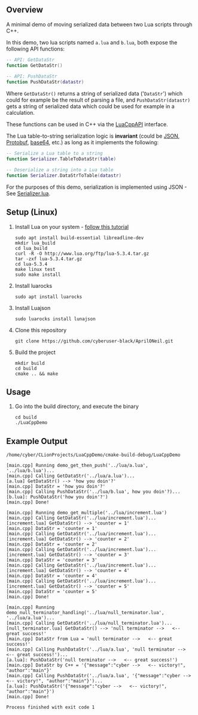 ## Overview
A minimal demo of moving serialized data between two Lua scripts through C++.

In this demo, two lua scripts named ```a.lua``` and ```b.lua```, both expose the following API functions:
```lua
-- API: GetDataStr
function GetDataStr()
    
-- API: PushDataStr
function PushDataStr(datastr)
```
Where ```GetDataStr()``` returns a string of serialized data ('```DataStr```') which could for example be the result of parsing a file,
and ```PushDataStr(datastr)``` gets a string of serialized data which could be used for example in a calculation.

These functions can be used in C++ via the [LuaCppAPI](LuaCppAPI/LuaCppAPI.h) interface. 

The Lua table-to-string serialization logic is <b>invariant</b> (could be [JSON](https://www.json.org/json-en.html), [Protobuf](https://developers.google.com/protocol-buffers/docs/encoding), [base64](https://www.base64decode.org/), etc.) as long as it implements the following:
```lua
-- Serialize a Lua table to a string
function Serializer.TableToDataStr(table)

-- Deserialize a string into a Lua table
function Serializer.DataStrToTable(datastr)
```

For the purposes of this demo, serialization is implemented using JSON - See [Serializer.lua](LuaCppAPI/Serializer.lua). 
## Setup (Linux)
1) Install Lua on your system - [follow this tutorial](https://www.tecmint.com/install0lua0in-centos-ubuntu-linux)
    ```shell
   sudo apt install build-essential libreadline-dev
   mkdir lua_build
   cd lua_build
   curl -R -O http://www.lua.org/ftp/lua-5.3.4.tar.gz
   tar -zxf lua-5.3.4.tar.gz
   cd lua-5.3.4
   make linux test
   sudo make install
    ```
2) Install luarocks
   ```shell
   sudo apt install luarocks
   ```
3) Install Luajson
   ```shell
   sudo luarocks install lunajson
   ```
4) Clone this repository
   ```shell
   git clone https://github.com/cyberuser-black/AprilONeil.git
   ```
5) Build the project
   ```shell
   mkdir build
   cd build
   cmake .. && make
   ```

## Usage
1) Go into the build directory, and execute the binary
   ```shell
   cd build
   ./LuaCppDemo
   ```
   
## Example Output
```
/home/cyber/CLionProjects/LuaCppDemo/cmake-build-debug/LuaCppDemo

[main.cpp] Running demo_get_then_push('../lua/a.lua', '../lua/b.lua')... 
[main.cpp] Calling GetDataStr('../lua/a.lua')...
[a.lua] GetDataStr() --> 'how you doin'?'
[main.cpp] DataStr = 'how you doin'?'
[main.cpp] Calling PushDataStr('../lua/b.lua', how you doin'?)...
[b.lua]: PushDataStr('how you doin'?')
[main.cpp] Done!

[main.cpp] Running demo_get_multiple('../lua/increment.lua')
[main.cpp] Calling GetDataStr('../lua/increment.lua')...
[increment.lua] GetDataStr() --> 'counter = 1'
[main.cpp] DataStr = 'counter = 1'
[main.cpp] Calling GetDataStr('../lua/increment.lua')...
[increment.lua] GetDataStr() --> 'counter = 2'
[main.cpp] DataStr = 'counter = 2'
[main.cpp] Calling GetDataStr('../lua/increment.lua')...
[increment.lua] GetDataStr() --> 'counter = 3'
[main.cpp] DataStr = 'counter = 3'
[main.cpp] Calling GetDataStr('../lua/increment.lua')...
[increment.lua] GetDataStr() --> 'counter = 4'
[main.cpp] DataStr = 'counter = 4'
[main.cpp] Calling GetDataStr('../lua/increment.lua')...
[increment.lua] GetDataStr() --> 'counter = 5'
[main.cpp] DataStr = 'counter = 5'
[main.cpp] Done!

[main.cpp] Running demo_null_terminator_handling('../lua/null_terminator.lua', '../lua/a.lua')... 
[main.cpp] Calling GetDataStr('../lua/null_terminator.lua')...
[null_terminator.lua] GetDataStr() --> 'null terminator -->   <-- great success!'
[main.cpp] DataStr from Lua = 'null terminator -->   <-- great success!'
[main.cpp] Calling PushDataStr('../lua/a.lua', 'null terminator -->   <-- great success!')...
[a.lua]: PushDataStr('null terminator -->   <-- great success!')
[main.cpp] DataStr by C++ = '{"message":"cyber -->   <-- victory!", "author":"main"}'
[main.cpp] Calling PushDataStr('../lua/a.lua', '{"message":"cyber -->   <-- victory!", "author":"main"}')...
[a.lua]: PushDataStr('{"message":"cyber -->   <-- victory!", "author":"main"}')
[main.cpp] Done!

Process finished with exit code 1
```
